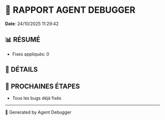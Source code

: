 # 🐛 RAPPORT AGENT DEBUGGER

**Date**: 24/10/2025 11:29:42

## 📊 RÉSUMÉ

- Fixes appliqués: 0

## 🔧 DÉTAILS



## 🎯 PROCHAINES ÉTAPES

- Tous les bugs déjà fixés

---

🤖 Generated by Agent Debugger
